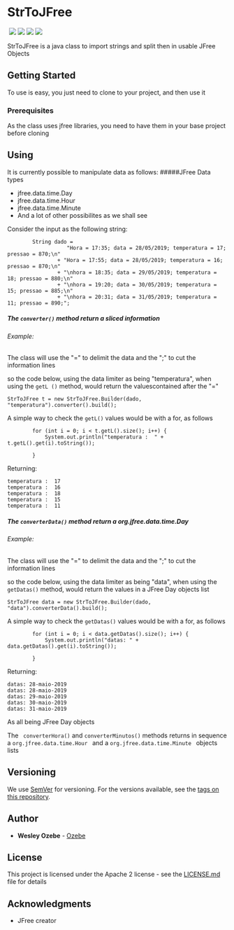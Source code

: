 # StrToJFree
![]() ![](https://img.shields.io/github/issues/ozebe/strtojfree.svg) ![](https://img.shields.io/badge/license-apache%202-green.svg) ![](https://img.shields.io/github/repo-size/ozebe/strtojfree.svg) ![](https://img.shields.io/github/last-commit/ozebe/strtojfree.svg)

StrToJFree is a java class to import strings and split then in usable JFree Objects

## Getting Started

To use is easy, you just need to clone to your project, and then use it

### Prerequisites

As the class uses jfree libraries, you need to have them in your base project before cloning

## Using

It is currently possible to manipulate data as follows: 
#####JFree Data types
- jfree.data.time.Day
- jfree.data.time.Hour
- jfree.data.time.Minute
- And a lot of other possibilites as we shall see

Consider the input as the following string:
```
        String dado = 
				   "Hora = 17:35; data = 28/05/2019; temperatura = 17; pressao = 870;\n"
                + "Hora = 17:55; data = 28/05/2019; temperatura = 16; pressao = 870;\n"
                + "\nhora = 18:35; data = 29/05/2019; temperatura = 18; pressao = 880;\n"
                + "\nhora = 19:20; data = 30/05/2019; temperatura = 15; pressao = 885;\n"
                + "\nhora = 20:31; data = 31/05/2019; temperatura = 11; pressao = 890;";
```

##### The ``` converter() ``` method return a sliced information
###### Example:



The class will use the "=" to delimit the data and the ";" to cut the information lines

so the code below, using the data limiter as being "temperatura", when using the ```getL ()``` method, would return the values ​​contained after the "="
```
StrToJFree t = new StrToJFree.Builder(dado, "temperatura").converter().build();
```

A simple way to check the ```getL()``` values ​​would be with a for, as follows

```
        for (int i = 0; i < t.getL().size(); i++) {
            System.out.println("temperatura :  " + t.getL().get(i).toString());

        }
```
Returning:
```
temperatura :  17
temperatura :  16
temperatura :  18
temperatura :  15
temperatura :  11
```

##### The ``` converterData() ``` method return a org.jfree.data.time.Day
###### Example:

The class will use the "=" to delimit the data and the ";" to cut the information lines

so the code below, using the data limiter as being "data", when using the ```getDatas()``` method, would return the values in a JFree Day objects list
```
StrToJFree data = new StrToJFree.Builder(dado, "data").converterData().build();
```

A simple way to check the ```getDatas()``` values ​​would be with a for, as follows

```
        for (int i = 0; i < data.getDatas().size(); i++) {
            System.out.println("datas: " + data.getDatas().get(i).toString());

        }
```

Returning:
```
datas: 28-maio-2019
datas: 28-maio-2019
datas: 29-maio-2019
datas: 30-maio-2019
datas: 31-maio-2019
```
As all being JFree Day objects

The ``` converterHora()```  and ```converterMinutos()``` methods returns in sequence a  ```org.jfree.data.time.Hour ``` and a  ```org.jfree.data.time.Minute ``` objects lists

## Versioning

We use [SemVer](http://semver.org/) for versioning. For the versions available, see the [tags on this repository](https://github.com/ozebe/strtojfree/tags). 

## Author

* **Wesley Ozebe** - [Ozebe](https://github.com/ozebe)

## License

This project is licensed under the Apache 2 license - see the [LICENSE.md](LICENSE.md) file for details

## Acknowledgments

* JFree creator

